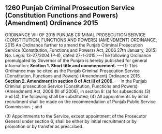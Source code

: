 ## 1260 Punjab Criminal Prosecution Service (Constitution Functions and Powers) (Amendment) Ordinance 2015
 
ORDINANCE VIII OF 2015
PUNJAB CRIMINAL PROSECUTION SERVICE (CONSTITUTION, FUNCTIONS AND POWERS) (AMENDMENT) ORDINANCE, 2015
An Ordinance further to amend the Punjab Criminal
Prosecution Service (Constitution, Functions and Powers) Act, 2006
27th January, 2015]
No. Legis: 13-27/2004 (P-II), dated 27-1-2015.---The following Ordinance promulgated by Governor of the Punjab is hereby published for general information:
**Section 1. Short title and commencement.**
---(1) This Ordinance may be cited as the Punjab Criminal Prosecution Service (Constitution, Functions and Powers) (Amendment) Ordinance 2015.
**Section 2. Amendment in section 8 of Act III of 2006.**
---In the Punjab Criminal prosecution Service (Constitution, Functions and Powers) (Amendment) Act, 2006 (III of 2006), in section 8:
   (a) for subsections (3) and (4), the following shall be substituted;
   (4) All appointments by initial recruitment shall be made on the recommendation of Punjab Public Service Commission. ; and

(3) Appointments to the Service, except appointment of the Prosecutor General under section 6, shall be either by initial recruitment or by promotion or by transfer as prescribed.

